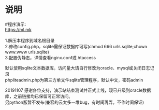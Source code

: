 # 说明
#程序演示:  
https://ml.mk  
<br>
1.解压本程序到域名根目录  
2.修改config.php，sqlite需保证数据库可写(chmod 666 urls.sqlite;chown www:www urls.sqlite)  
3.配置伪静态，详情查看nginx.conf或.htaccess  
  
默认使用sqlite文本数据库，访问量大请自行修改为oracle、mysql或关闭日志记录  
phpliteadmin.php为第三方单文件sqlite管理程序，默认中文，密码admin  
  
  
  
20191107 感谢各位支持，演示站结束测试并正式上线，现已升级到oracle数据库，之前链接均已保留可正常访问。  
另python版暂不发布(兼容的云太多一堆bug，有时间再弄，不作时间保证)
